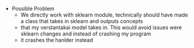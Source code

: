 - Possible Problem
    - We directly work with sklearn module, technically should have made a class that takes in sklearn and outputs concepts
    - that my verstantakai model takes in. This would avoid issues were sklearn changes and instead of crashing my program
    - it crashes the hanlder instead